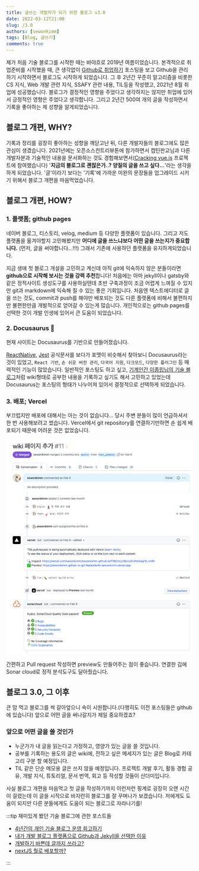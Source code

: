 ```yaml
---
title: 글쓰는 개발자가 되기 위한 블로그 v3.0
date: 2022-03-12T21:00
slug: /3.0
authors: [sewonkimm]
tags: [Blog, 글쓰기]
comments: true
---
```


제가 처음 기술 블로그를 시작한 때는 바야흐로 2019년 여름이었습니다. 본격적으로 취업준비를 시작했을 때, 큰 생각없이 [Github로 취업하기](https://sujinlee.me/professional-github/) 포스팅을 보고 Github을 관리하기 시작하면서 블로그도 시작하게 되었습니다. 그 후 2년간 꾸준히 알고리즘을 비롯한 CS 지식, Web 개발 관련 지식, SSAFY 관련 내용, TIL등을 작성했고, 2021년 8월 취업에 성공했습니다. 블로그가 결정적인 영향을 주었다고 생각하지는 않지만 취업에 있어서 긍정적인 영향은 주었다고 생각합니다. 그리고 2년간 500여 개의 글을 작성하면서 기록을 좋아하는 제 성향을 알게되었습니다.

<!--truncate-->

## 블로그 개편, WHY?

기록과 정리를 굉장히 좋아하는 성향을 깨닫고난 뒤, 다른 개발자들의 블로그에도 많은 관심이 생겼습니다. 2021년에는 오픈소스컨트리뷰톤에 참가하면서 캡틴판교님과 다른 개발자분과 기술적인 내용을 문서화하는 것도 경험해보면서([Cracking vue.js](https://joshua1988.github.io/vue-camp/) 프로젝트에 참여했습니다) '**지금의 블로그로 괜찮은가..? 양질의 글을 쓰고 싶다...**'라는 생각을 하게 되었습니다. '글'이라기 보다는 '기록'에 가까운 미완의 문장들을 업그레이드 시키기 위해서 블로그 개편을 마음먹었습니다.

## 블로그 개편, HOW?

### 1. 플랫폼; github pages

네이버 블로그, 티스토리, velog, medium 등 다양한 플랫폼이 있습니다. 그리고 저도 플랫폼을 옮겨야할지 고민해봤지만 **어디에 글을 쓰느냐보다 어떤 글을 쓰는지가 중요합니다.** (먼저, 글을 써야합니다...!!!) 그래서 기존에 사용하던 플랫폼을 유지하게되었습니다.

지금 생애 첫 블로그 개설을 고민하고 계신데 아직 git에 익숙하지 않은 분들이라면 **github으로 시작해 보시는 것을 강력 추천**합니다! 처음에는 아마 jekyll이나 gatsby와 같은 정적사이트 생성도구를 사용하실텐데 초반 구축과정이 조금 어렵게 느껴질 수 있지만 git과 markdown에 익숙해 질 수 있는 좋은 기회입니다. 처음엔 텍스트에디터로 글을 쓰는 것도, commit과 push를 해야만 배포되는 것도 다른 플랫폼에 비해서 불편하지만 불편한만큼 개발적으로 얻어갈 수 있는게 많습니다. 개인적으로는 github pages를 선택한 것이 개발 인생에 있어서 큰 도움이 되었습니다.

### 2. Docusaurus 🦖

현재 사이트는 Docusaurus를 기반으로 만들어졌습니다.

[ReactNative](https://reactnative.dev/), [Jest](https://jestjs.io/) 공식문서를 보다가 포맷이 비슷해서 찾아보니 Docusaurus라는 것이 있었고, `React 기반`, `손 쉬운 버전 관리`, `다국어 지원`, `다크모드`, `다양한 플러그인` 등 매력적인 기능이 많았습니다. 일반적인 포스팅도 하고 싶고, [기계인간 이종립님의 기술 블로그](https://johngrib.github.io/)처럼 wiki형태로 공부한 내용을 기록하고 싶기도 해서 고민하고 있었는데 Docusaurus는 포스팅의 형태가 나누어져 있어서 결정적으로 선택하게 되었습니다.

### 3. 배포; Vercel

부끄럽지만 배포에 대해서는 아는 것이 없습니다... 당시 주변 분들이 많이 언급하셔서 한 번 사용해보려고 썼습니다. Vercel에서 git repository를 연결하기만하면 손 쉽게 배포되기 때문에 어려운 것은 없었습니다.

![PR](./image1.png)

간편하고 Pull request 작성하면 preview도 만들어주는 점이 좋습니다. 연결한 김에 Sonar cloud로 정적 분석도구도 달아줬습니다.

## 블로그 3.0, 그 이후

큰 맘 먹고 블로그를 싹 갈아엎으니 속이 시원합니다.(다행히도 이전 포스팅들은 github에 있습니다) 앞으로 어떤 글을 써나갈지가 제일 중요하겠죠?

### 앞으로 어떤 글을 쓸 것인가

- 누군가가 내 글을 읽는다고 가정하고, 영양가 있는 글을 쓸 것입니다.
- 공부를 기록하는 용도의 글은 wiki에, 전하고 싶은 메세지가 있는 글은 Blog로 카테고리 구분 할 예정입니다.
- TIL 같은 단순 메모용 글은 쓰지 않을 예정입니다. 프로젝트 개발 후기, 활동 경험 공유, 개발 지식, 튜토리얼, 문서 번역, 회고 등 작성할 것들이 산더미입니다.

사실 블로그 개편을 마음먹고 첫 글을 작성하기까지 이런저런 핑계로 굉장히 오랜 시간이 걸렸는데 이 글을 시작으로 바지런히 블로그를 잘 꾸며나가 보겠습니다. 저에게도 도움이 되지만 다른 분들에게도 도움이 되는 블로그로 자라나기를!

:::tip 재미있게 봤던 기술 블로그에 관한 포스트들

- [4년간의 개인 기술 블로그 운영 회고하기](https://www.holaxprogramming.com/2016/11/17/blahblah-writing-as-programmer/)
- [내가 개발 블로그 플랫폼으로 Github과 Jekyll을 선택한 이유](https://wormwlrm.github.io/2018/07/07/Why-I-select-Github-and-Jekyll-for-my-development-blog.html)
- [개발하기 바쁜데 글까지 쓰라고?](https://taetaetae.github.io/2019/10/27/a-reason-for-writing/)
- [nextJS 뭘로 배포할까?](https://taeny.dev/javascript/nextjs-with-deployment-platform/)

:::
